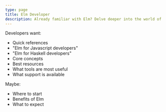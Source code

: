 ```yaml
---
type: page
title: Elm Developer
description: Already familiar with Elm? Delve deeper into the world of Elmcraft here!
---
```


Developers want:

- Quick references
- "Elm for Javascript developers"
- "Elm for Haskell developers"
- Core concepts
- Best resources
- What tools are most useful
- What support is available

Maybe:

- Where to start
- Benefits of Elm
- What to expect
